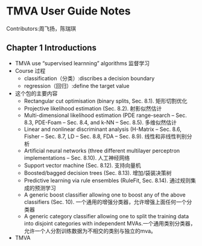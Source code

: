 # TMVA User Guide Notes
Contributors:周飞扬，陈瑞琪

## Chapter 1 Introductions
 - TMVA use “supervised learnning” algorithms 监督学习
 - Course 过程
   - classification（分类）:discribes a decision boundary
   - regression（回归）:define the target value
 - 这个包的主要内容
   - Rectangular cut optimisation (binary splits, Sec. 8.1).  矩形切割优化
   - Projective likelihood estimation (Sec. 8.2). 射影似然估计
   - Multi-dimensional likelihood estimation (PDE range-search – Sec. 8.3, PDE-Foam – Sec. 8.4, and k-NN – Sec. 8.5).  多维似然估计
   - Linear and nonlinear discriminant analysis (H-Matrix – Sec. 8.6, Fisher – Sec. 8.7, LD – Sec. 8.8, FDA – Sec. 8.9).  线性和非线性判别分析
   - Artificial neural networks (three different multilayer perceptron implementations – Sec. 8.10).  人工神经网络
   - Support vector machine (Sec. 8.12).  支持向量机
   - Boosted/bagged decision trees (Sec. 8.13). 增加/袋装决策树
   - Predictive learning via rule ensembles (RuleFit, Sec. 8.14).  通过规则集成的预测学习
   - A generic boost classifier allowing one to boost any of the above classifiers (Sec. 10). 一个通用的增强分类器，允许增强上面任何一个分类器
   - A generic category classifier allowing one to split the training data into disjoint categories with independent MVAs.一个通用类别分类器，允许一个人分割训练数据为不相交的类别与独立的mva。
 - TMVA 
